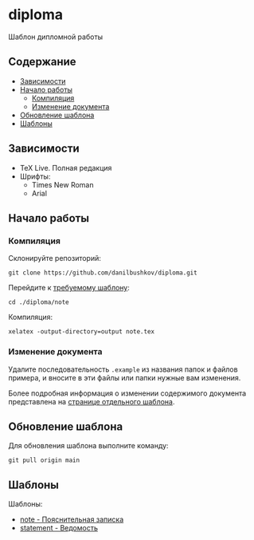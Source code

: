 # diploma

Шаблон дипломной работы


## Содержание

- [Зависимости](#зависимости)
- [Начало работы](#начало-работы)
    - [Компиляция](#компиляция)
    - [Изменение документа](#изменение-документа)
- [Обновление шаблона](#обновление-шаблона)
- [Шаблоны](#шаблоны)

## Зависимости

- TeX Live. Полная редакция
- Шрифты:
    + Times New Roman
    + Arial


## Начало работы

### Компиляция

Склонируйте репозиторий:

```console
git clone https://github.com/danilbushkov/diploma.git
```

Перейдите к [требуемому шаблону](#шаблоны):

```console
cd ./diploma/note
```

Компиляция:

```console
xelatex -output-directory=output note.tex
```
### Изменение документа

Удалите последовательность `.example` из названия папок и файлов примера, и вносите в 
эти файлы или папки нужные вам изменения.

Более подробная информация о изменении содержимого документа
представлена на [странице отдельного шаблона](#шаблоны).

## Обновление шаблона

Для обновления шаблона выполните команду:

```console
git pull origin main
```

## Шаблоны

Шаблоны:

- [note - Пояснительная записка](./note#readme)
- [statement - Ведомость](./statement#readme)
